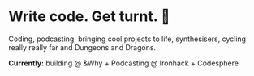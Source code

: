 # Write code. Get turnt. 🍶

Coding, podcasting, bringing cool projects to life, synthesisers, cycling really really far and Dungeons and Dragons.

**Currently:**  building @ &Why  + Podcasting @ Ironhack + Codesphere
